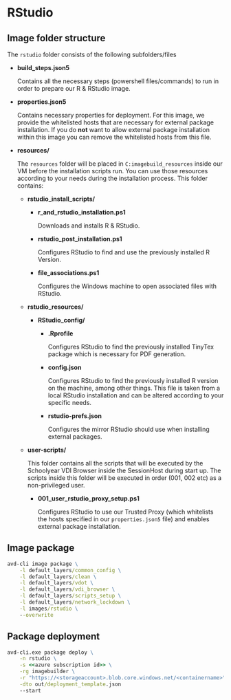 # RStudio

## Image folder structure

The `rstudio` folder consists of the following subfolders/files

* **build_steps.json5**

  Contains all the necessary steps (powershell files/commands) to run in order to prepare our R & RStudio image.
    
* **properties.json5**

  Contains necessary properties for deployment. For this image, we provide the whitelisted hosts that are necessary for external package installation. If you do **not** want to allow external package installation within this image you can remove the whitelisted hosts from this file.

* **resources/** 

  The `resources` folder will be placed in `C:imagebuild_resources` inside our VM before the installation scripts run. You can use those resources according to your needs during the installation process. This folder contains:

  * **rstudio_install_scripts/**
    * **r_and_rstudio_installation.ps1**

      Downloads and installs R & RStudio.
    
    * **rstudio_post_installation.ps1**

      Configures RStudio to find and use the previously installed R Version.

    * **file_associations.ps1**

      Configures the Windows machine to open associated files with RStudio.

  * **rstudio_resources/**
    * **RStudio_config/**
      * **.Rprofile**

        Configures RStudio to find the previously installed TinyTex package which is necessary for PDF generation.
      
      * **config.json**

        Configures RStudio to find the previously installed R version on the machine, among other things. This file is taken from a local RStudio installation and can be altered according to your specific needs.

      * **rstudio-prefs.json**

        Configures the mirror RStudio should use when installing external packages.

  * **user-scripts/**

    This folder contains all the scripts that will be executed by the Schoolyear VDI Browser inside the SessionHost during start up. The scripts inside this folder will be executed in order (001, 002 etc) as a non-privileged user.

    * **001_user_rstudio_proxy_setup.ps1**

      Configures RStudio to use our Trusted Proxy (which whitelists the hosts specified in our `properties.json5` file) and enables external package installation.

## Image package

```cmd
avd-cli image package \
    -l default_layers/common_config \
    -l default_layers/clean \
    -l default_layers/vdot \
    -l default_layers/vdi_browser \
    -l default_layers/scripts_setup \
    -l default_layers/network_lockdown \
    -l images/rstudio \
    --overwrite
```

## Package deployment

```cmd
avd-cli.exe package deploy \
    -n rstudio \
    -s <<azure subscription id>> \
    -rg imagebuilder \
    -r "https://<storageaccount>.blob.core.windows.net/<containername>" \
    -dto out/deployment_template.json
    --start
```